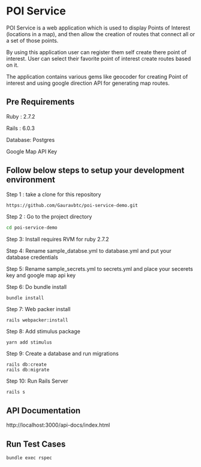 # POI Service

POI Service is a web application which is used to display Points of Interest (locations in a map), and then allow the creation of routes that connect all or a set of those points.

By using this application user can register them self create there point of interest. User can select their favorite point of interest create routes based on it.

The application contains various gems like geocoder for creating  Point of interest and using google direction API for generating map routes.


## Pre Requirements

Ruby : 2.7.2

Rails : 6.0.3

Database: Postgres

Google Map API Key


## Follow below steps to setup your development environment

Step 1 : take a clone for this repository 

```bash
https://github.com/Gauravbtc/poi-service-demo.git
```
Step 2 : Go to the project directory 

```bash
cd poi-service-demo
```

Step 3: Install requires RVM for ruby 2.7.2

Step 4: Rename sample_databse.yml to database.yml and put your database
        credentials     

Step 5: Rename sample_secrets.yml to secrets.yml and place your secerets key and google map api key

Step 6: Do bundle install 
```
bundle install
```

Step 7: Web packer install 
```
rails webpacker:install
```

Step 8: Add stimulus package 
```
yarn add stimulus
```

Step 9: Create a database and run migrations
```
rails db:create
rails db:migrate
```

Step 10: Run Rails Server
```
rails s
```

## API Documentation

http://localhost:3000/api-docs/index.html


## Run Test Cases 

```
bundle exec rspec
```
